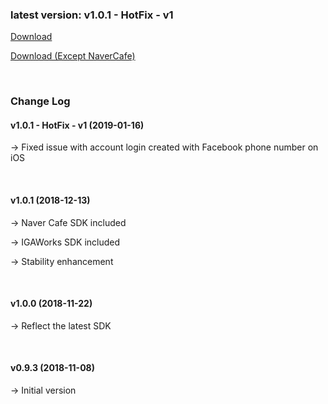 ### latest version: v1.0.1 - HotFix - v1

[Download](https://xyuditqzezxs1008973.cdn.ntruss.com/GamePotUnityPlugIn-2019-01-16.unitypackage)

[Download (Except NaverCafe)](https://xyuditqzezxs1008973.cdn.ntruss.com/GamePotUnityPlugIn-2019-01-16-ExceptNaverCafe.unitypackage)

<br/>

### Change Log

#### v1.0.1 - HotFix - v1 (2019-01-16)

→ Fixed issue with account login created with Facebook phone number on iOS

<br/>

#### v1.0.1 (2018-12-13)

→ Naver Cafe SDK included

→ IGAWorks SDK included

→ Stability enhancement

<br/>

#### v1.0.0 (2018-11-22)

→ Reflect the latest SDK

<br/>

#### v0.9.3 (2018-11-08)

→ Initial version

